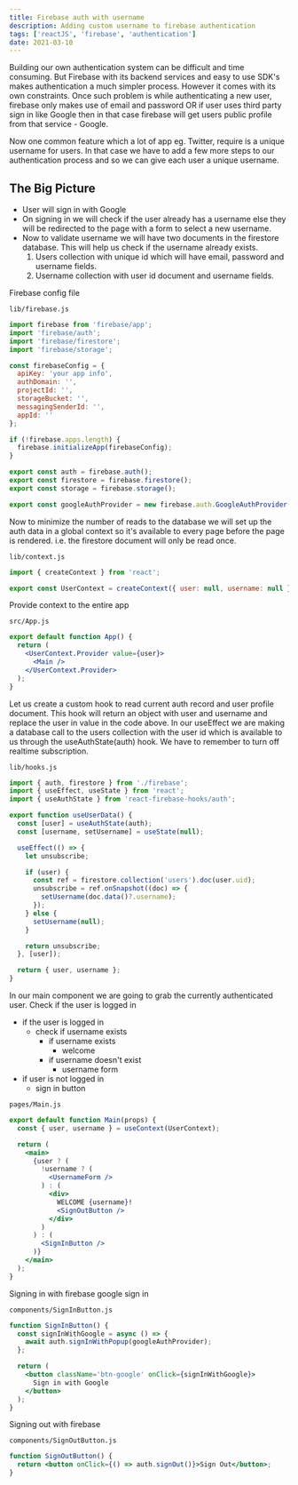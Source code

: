 ```yaml
---
title: Firebase auth with username
description: Adding custom username to firebase authentication
tags: ['reactJS', 'firebase', 'authentication']
date: 2021-03-10
---
```


Building our own authentication system can be difficult and time consuming. But Firebase with its backend services and easy to use SDK's makes authentication a much simpler process. However it comes with its own constraints. Once such problem is while authenticating a new user, firebase only makes use of email and password OR if user uses third party sign in like Google then in that case firebase will get users public profile from that service - Google.

Now one common feature which a lot of app eg. Twitter, require is a unique username for users. In that case we have to add a few more steps to our authentication process and so we can give each user a unique username.

## The Big Picture

- User will sign in with Google
- On signing in we will check if the user already has a username else they will be redirected to the page with a form to select a new username.
- Now to validate username we will have two documents in the firestore database. This will help us check if the username already exists.
  1. Users collection with unique id which will have email, password and username fields.
  2. Username collection with user id document and username fields.

Firebase config file

```console
lib/firebase.js
```

```jsx
import firebase from 'firebase/app';
import 'firebase/auth';
import 'firebase/firestore';
import 'firebase/storage';

const firebaseConfig = {
  apiKey: 'your app info',
  authDomain: '',
  projectId: '',
  storageBucket: '',
  messagingSenderId: '',
  appId: ''
};

if (!firebase.apps.length) {
  firebase.initializeApp(firebaseConfig);
}

export const auth = firebase.auth();
export const firestore = firebase.firestore();
export const storage = firebase.storage();

export const googleAuthProvider = new firebase.auth.GoogleAuthProvider();
```

Now to minimize the number of reads to the database we will set up the auth data in a global context so it's available to every page before the page is rendered. i.e. the firestore document will only be read once.

```console
lib/context.js
```

```jsx
import { createContext } from 'react';

export const UserContext = createContext({ user: null, username: null });
```

Provide context to the entire app

```console
src/App.js
```

```jsx
export default function App() {
  return (
    <UserContext.Provider value={user}>
      <Main />
    </UserContext.Provider>
  );
}
```

Let us create a custom hook to read current auth record and user profile document. This hook will return an object with user and username and replace the user in value in the code above. In our useEffect we are making a database call to the users collection with the user id which is available to us through the useAuthState(auth) hook. We have to remember to turn off realtime subscription.

```console
lib/hooks.js
```

```jsx
import { auth, firestore } from './firebase';
import { useEffect, useState } from 'react';
import { useAuthState } from 'react-firebase-hooks/auth';

export function useUserData() {
  const [user] = useAuthState(auth);
  const [username, setUsername] = useState(null);

  useEffect(() => {
    let unsubscribe;

    if (user) {
      const ref = firestore.collection('users').doc(user.uid);
      unsubscribe = ref.onSnapshot((doc) => {
        setUsername(doc.data()?.username);
      });
    } else {
      setUsername(null);
    }

    return unsubscribe;
  }, [user]);

  return { user, username };
}
```

In our main component we are going to grab the currently authenticated user. Check if the user is logged in

- if the user is logged in
  - check if username exists
    - if username exists
      - welcome
    - if username doesn't exist
      - username form
- if user is not logged in
  - sign in button

```console
pages/Main.js
```

```jsx
export default function Main(props) {
  const { user, username } = useContext(UserContext);

  return (
    <main>
      {user ? (
        !username ? (
          <UsernameForm />
        ) : (
          <div>
            WELCOME {username}!
            <SignOutButton />
          </div>
        )
      ) : (
        <SignInButton />
      )}
    </main>
  );
}
```

Signing in with firebase google sign in

```console
components/SignInButton.js
```

```jsx
function SignInButton() {
  const signInWithGoogle = async () => {
    await auth.signInWithPopup(googleAuthProvider);
  };

  return (
    <button className='btn-google' onClick={signInWithGoogle}>
      Sign in with Google
    </button>
  );
}
```

Signing out with firebase

```console
components/SignOutButton.js
```

```jsx
function SignOutButton() {
  return <button onClick={() => auth.signOut()}>Sign Out</button>;
}
```
